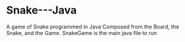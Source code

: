 # Snake---Java
A game of Snake programmed in Java
Composed from the Board, the Snake, and the Game. SnakeGame is the main java file to run
